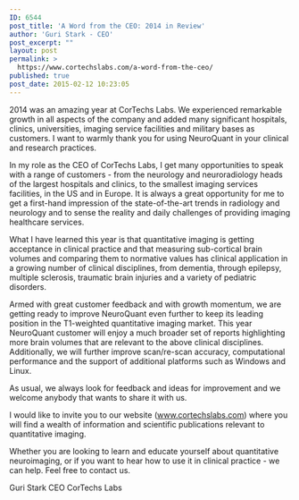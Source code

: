 ```yaml
---
ID: 6544
post_title: 'A Word from the CEO: 2014 in Review'
author: 'Guri Stark - CEO'
post_excerpt: ""
layout: post
permalink: >
  https://www.cortechslabs.com/a-word-from-the-ceo/
published: true
post_date: 2015-02-12 10:23:05
---
```

2014 was an amazing year at CorTechs Labs. We experienced remarkable growth in all aspects of the company and added many significant hospitals, clinics, universities, imaging service facilities and military bases as customers. I want to warmly thank you for using NeuroQuant in your clinical and research practices.

In my role as the CEO of CorTechs Labs, I get many opportunities to speak with a range of customers - from the neurology and neuroradiology heads of the largest hospitals and clinics, to the smallest imaging services facilities, in the US and in Europe. It is always a great opportunity for me to get a first-hand impression of the state-of-the-art trends in radiology and neurology and to sense the reality and daily challenges of providing imaging healthcare services.

What I have learned this year is that quantitative imaging is getting acceptance in clinical practice and that measuring sub-cortical brain volumes and comparing them to normative values has clinical application in a growing number of clinical disciplines, from dementia, through epilepsy, multiple sclerosis, traumatic brain injuries and a variety of pediatric disorders.

Armed with great customer feedback and with growth momentum, we are getting ready to improve NeuroQuant even further to keep its leading position in the T1-weighted quantitative imaging market. This year NeuroQuant customer will enjoy a much broader set of reports highlighting more brain volumes that are relevant to the above clinical disciplines.  Additionally, we will further improve scan/re-scan accuracy, computational performance and the support of additional platforms such as Windows and Linux.

As usual, we always look for feedback and ideas for improvement and we welcome anybody that wants to share it with us.

I would like to invite you to our website (<a href="http://www.cortechslabs.com">www.cortechslabs.com</a>) where you will find a wealth of information and scientific publications relevant to quantitative imaging.

Whether you are looking to learn and educate yourself about quantitative neuroimaging, or if you want to hear how to use it in clinical practice - we can help. Feel free to contact us.

Guri Stark
CEO
CorTechs Labs